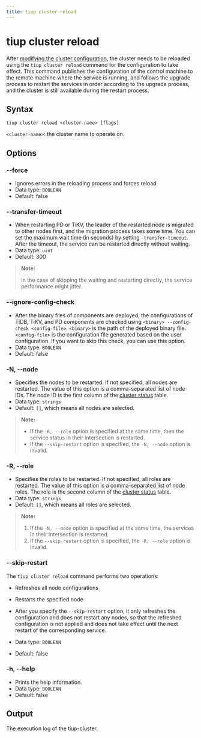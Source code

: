 ```yaml
---
title: tiup cluster reload
---
```


# tiup cluster reload

After [modifying the cluster configuration](/tiup/tiup-component-cluster-edit-config.md), the cluster needs to be reloaded using the `tiup cluster reload` command for the configuration to take effect. This command publishes the configuration of the control machine to the remote machine where the service is running, and follows the upgrade process to restart the services in order according to the upgrade process, and the cluster is still available during the restart process.

## Syntax

```shell
tiup cluster reload <cluster-name> [flags]
```

`<cluster-name>`: the cluster name to operate on.

## Options

### --force

- Ignores errors in the reloading process and forces reload.
- Data type: `BOOLEAN`
- Default: false

### --transfer-timeout

- When restarting PD or TiKV, the leader of the restarted node is migrated to other nodes first, and the migration process takes some time. You can set the maximum wait time (in seconds) by setting `-transfer-timeout`. After the timeout, the service can be restarted directly without waiting.
- Data type: `uint`
- Default: 300

> **Note:**
>
> In the case of skipping the waiting and restarting directly, the service performance might jitter.

### --ignore-config-check

- After the binary files of components are deployed, the configurations of TiDB, TiKV, and PD components are checked using `<binary> --config-check <config-file>`. `<binary>` is the path of the deployed binary file. `<config-file>` is the configuration file generated based on the user configuration. If you want to skip this check, you can use this option.
- Data type: `BOOLEAN`
- Default: false

### -N, --node

- Specifies the nodes to be restarted. If not specified, all nodes are restarted. The value of this option is a comma-separated list of node IDs. The node ID is the first column of the [cluster status](/tiup/tiup-component-cluster-display.md) table.
- Data type: `strings`
- Default: `[]`, which means all nodes are selected.

> **Note:**
>
> + If the `-R, --role` option is specified at the same time, then the service status in their intersection is restarted.
> + If the `--skip-restart` option is specified, the `-N, --node` option is invalid.

### -R, --role

- Specifies the roles to be restarted. If not specified, all roles are restarted. The value of this option is a comma-separated list of node roles. The role is the second column of the [cluster status](/tiup/tiup-component-cluster-display.md) table.
- Data type: `strings`
- Default: `[]`, which means all roles are selected.

> **Note:**
>
> 1. If the `-N, --node` option is specified at the same time, the services in their intersection is restarted.
> 2. If the `--skip-restart` option is specified, the `-R, --role` option is invalid.

### --skip-restart

The `tiup cluster reload` command performs two operations:

- Refreshes all node configurations
- Restarts the specified node

- After you specify the `--skip-restart` option, it only refreshes the configuration and does not restart any nodes, so that the refreshed configuration is not applied and does not take effect until the next restart of the corresponding service.
- Data type: `BOOLEAN`
- Default: false

### -h, --help

- Prints the help information.
- Data type: `BOOLEAN`
- Default: false

## Output

The execution log of the tiup-cluster.